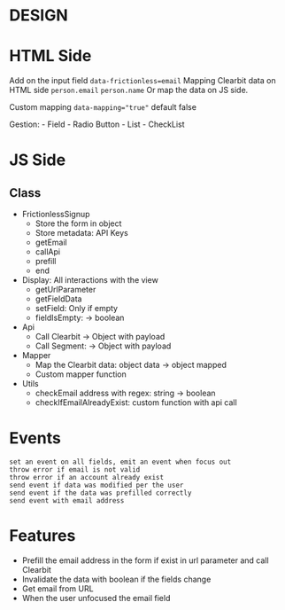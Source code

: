 # DESIGN

# HTML Side

Add on the input field `data-frictionless=email`
Mapping Clearbit data on HTML side
	`person.email`
	`person.name`
Or map the data on JS side.

Custom mapping `data-mapping="true"` default false

Gestion:
	- Field
	- Radio Button
	- List
	- CheckList

# JS Side
## Class

- FrictionlessSignup
	- Store the form in object
	- Store metadata: API Keys
	- getEmail
	- callApi
	- prefill
	- end
- Display: All interactions with the view
	<!-- - prefill -->
	- getUrlParameter
	- getFieldData
	- setField: Only if empty
	- fieldIsEmpty: -> boolean
- Api
	- Call Clearbit -> Object with payload
	- Call Segment: -> Object with payload
- Mapper
	- Map the Clearbit data: object data -> object mapped
	- Custom mapper function
- Utils
	- checkEmail address with regex: string -> boolean
	- checkIfEmailAlreadyExist: custom function with api call

# Events

	set an event on all fields, emit an event when focus out
	throw error if email is not valid
	throw error if an account already exist
	send event if data was modified per the user
	send event if the data was prefilled correctly
	send event with email address

# Features

- Prefill the email address in the form if exist in url parameter and call Clearbit
- Invalidate the data with boolean if the fields change
- Get email from URL
- When the user unfocused the email field
